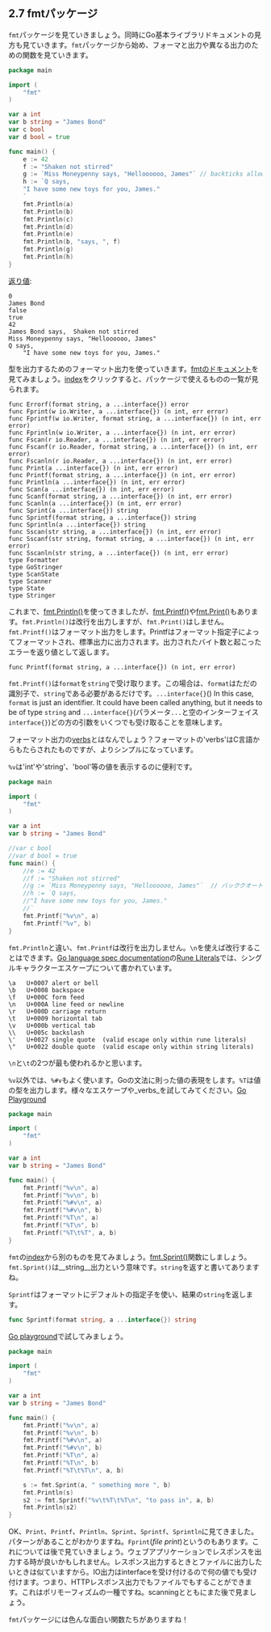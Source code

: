 ## 2.7 fmtパッケージ

`fmt`パッケージを見ていきましょう。同時にGo基本ライブラリドキュメントの見方も見ていきます。`fmt`パッケージから始め、フォーマと出力や異なる出力のための関数を見ていきます。

```go
package main

import (
	"fmt"
)

var a int
var b string = "James Bond"
var c bool
var d bool = true

func main() {
	e := 42
	f := "Shaken not stirred"
	g := `Miss Moneypenny says, "Helloooooo, James"` // backticks allow us to use a string raw literal
	h := `Q says,
	"I have some new toys for you, James."
	`
	fmt.Println(a)
	fmt.Println(b)
	fmt.Println(c)
	fmt.Println(d)
	fmt.Println(e)
	fmt.Println(b, "says, ", f)
	fmt.Println(g)
	fmt.Println(h)
}
```

[返り値](https://play.golang.org/p/3-18hj8XEW):
```
0
James Bond
false
true
42
James Bond says,  Shaken not stirred
Miss Moneypenny says, "Helloooooo, James"
Q says,
	"I have some new toys for you, James."
```

型を出力するためのフォーマット出力を使っていきます。[fmtのドキュメント](http://godoc.org/fmt)を見てみましょう。[index](http://godoc.org/fmt#pkg-index)をクリックすると、パッケージで使えるものの一覧が見られます。

```
func Errorf(format string, a ...interface{}) error
func Fprint(w io.Writer, a ...interface{}) (n int, err error)
func Fprintf(w io.Writer, format string, a ...interface{}) (n int, err error)
func Fprintln(w io.Writer, a ...interface{}) (n int, err error)
func Fscan(r io.Reader, a ...interface{}) (n int, err error)
func Fscanf(r io.Reader, format string, a ...interface{}) (n int, err error)
func Fscanln(r io.Reader, a ...interface{}) (n int, err error)
func Print(a ...interface{}) (n int, err error)
func Printf(format string, a ...interface{}) (n int, err error)
func Println(a ...interface{}) (n int, err error)
func Scan(a ...interface{}) (n int, err error)
func Scanf(format string, a ...interface{}) (n int, err error)
func Scanln(a ...interface{}) (n int, err error)
func Sprint(a ...interface{}) string
func Sprintf(format string, a ...interface{}) string
func Sprintln(a ...interface{}) string
func Sscan(str string, a ...interface{}) (n int, err error)
func Sscanf(str string, format string, a ...interface{}) (n int, err error)
func Sscanln(str string, a ...interface{}) (n int, err error)
type Formatter
type GoStringer
type ScanState
type Scanner
type State
type Stringer
```

これまで、[fmt.Println()](http://godoc.org/fmt#Println)を使ってきましたが、[fmt.Printf()](http://godoc.org/fmt#Printf)や[fmt.Print()](http://godoc.org/fmt#Print)もあります。`fmt.Println()`は改行を出力しますが、`fmt.Print()`はしません。`fmt.Printf()`はフォーマット出力をします。Printfはフォーマット指定子によってフォーマットされ、標準出力に出力されます。出力されたバイト数と起こったエラーを返り値として返します。

`func Printf(format string, a ...interface{}) (n int, err error)`

`fmt.Printf()`は`format`を`string`で受け取ります。この場合は、`format`はただの識別子で、`string`である必要があるだけです。`...interface{}`()
 In this case, `format` is just an identifier. It could have been called anything, but it needs to be of type `string` and `...interface{}`(パラメータ`...`と空のインターフェイス`interface{}`)どの方の引数をいくつでも受け取ることを意味します。

フォーマット出力の[verbs](http://godoc.org/fmt#hdr-Printing)とはなんでしょう？フォーマットの'verbs'はC言語からもたらされたものですが、よりシンプルになっています。

`%v`は'int'や'string'、'bool'等の値を表示するのに便利です。


```go
package main

import (
	"fmt"
)

var a int
var b string = "James Bond"

//var c bool
//var d bool = true
func main() {
	//e := 42
	//f := "Shaken not stirred"
	//g := `Miss Moneypenny says, "Helloooooo, James"`  // バッククオートを使えばダブルクオートを文中で使えます
	//h := `Q says,
	//"I have some new toys for you, James."
	//`
	fmt.Printf("%v\n", a)
	fmt.Printf("%v", b)
}
```

`fmt.Println`と違い、`fmt.Printf`は改行を出力しません。`\n`を使えば改行することはできます。[Go language spec documentation](https://golang.org/ref/spec)の[Rune Literals](https://golang.org/ref/spec#Rune_literals)では、シングルキャラクターエスケープについて書かれています。

```
\a   U+0007 alert or bell
\b   U+0008 backspace
\f   U+000C form feed
\n   U+000A line feed or newline
\r   U+000D carriage return
\t   U+0009 horizontal tab
\v   U+000b vertical tab
\\   U+005c backslash
\'   U+0027 single quote  (valid escape only within rune literals)
\"   U+0022 double quote  (valid escape only within string literals)
```

`\n`と`\t`の2つが最も使われるかと思います。

`%v`以外では、`%#v`もよく使います。Goの文法に則った値の表現をします。`%T`は値の型を出力します。様々なエスケープや_verbs_を試してみてください。[Go Playground](https://play.golang.org/p/rWH6skBY0G)

```go
package main

import (
	"fmt"
)

var a int
var b string = "James Bond"

func main() {
	fmt.Printf("%v\n", a)
	fmt.Printf("%v\n", b)
	fmt.Printf("%#v\n", a)
	fmt.Printf("%#v\n", b)
	fmt.Printf("%T\n", a)
	fmt.Printf("%T\n", b)
	fmt.Printf("%T\t%T", a, b)
}
```

`fmt`の[index](http://godoc.org/fmt#pkg-index)から別のものを見てみましょう。[fmt.Sprint()](http://godoc.org/fmt#Sprint)関数にしましょう。`fmt.Sprint()`は__string__出力という意味です。`string`を返すと書いてありますね。

`Sprintf`はフォーマットにデフォルトの指定子を使い、結果の`string`を返します。

```go
func Sprintf(format string, a ...interface{}) string
```

[Go playground](https://play.golang.org/p/PRgiMkPTaB)で試してみましょう。

```go
package main

import (
	"fmt"
)

var a int
var b string = "James Bond"

func main() {
	fmt.Printf("%v\n", a)
	fmt.Printf("%v\n", b)
	fmt.Printf("%#v\n", a)
	fmt.Printf("%#v\n", b)
	fmt.Printf("%T\n", a)
	fmt.Printf("%T\n", b)
	fmt.Printf("%T\t%T\n", a, b)

	s := fmt.Sprint(a, " something more ", b)
	fmt.Println(s)
	s2 := fmt.Sprintf("%v\t%T\t%T\n", "to pass in", a, b)
	fmt.Println(s2)
}
```

OK、`Print`、`Printf`、`Println`、`Sprint`、`Sprintf`、`Sprintln`に見てきました。パターンがあることがわかりますね。`Fprint`(_file print_)というのもあります。これについては後で見ていきましょう。ウェブアプリケーションでレスポンスを出力する時が良いかもしれません。レスポンス出力するときとファイルに出力したいときは似ていますから。IO出力はinterfaceを受け付けるので何の値でも受け付けます。つまり、HTTPレスポンス出力でもファイルでもすることができます。これはポリモーフィズムの一種ですね。scanningとともにまた後で見ましょう。

`fmt`パッケージには色んな面白い関数たちがありますね！
